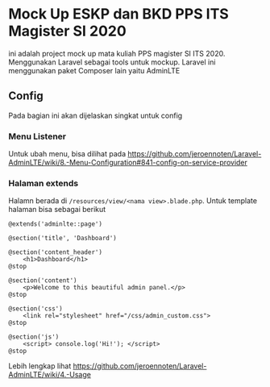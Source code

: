 # Mock Up ESKP dan BKD PPS ITS Magister SI 2020

ini adalah project mock up mata kuliah PPS magister SI ITS 2020. Menggunakan Laravel sebagai tools untuk mockup. Laravel ini menggunakan paket Composer lain yaitu AdminLTE

## Config
Pada bagian ini akan dijelaskan singkat untuk config

### Menu Listener
Untuk ubah menu, bisa dilihat pada https://github.com/jeroennoten/Laravel-AdminLTE/wiki/8.-Menu-Configuration#841-config-on-service-provider

### Halaman extends
Halamn berada di `/resources/view/<nama view>.blade.php`. Untuk template halaman bisa sebagai berikut 
```blade
@extends('adminlte::page')

@section('title', 'Dashboard')

@section('content_header')
    <h1>Dashboard</h1>
@stop

@section('content')
    <p>Welcome to this beautiful admin panel.</p>
@stop

@section('css')
    <link rel="stylesheet" href="/css/admin_custom.css">
@stop

@section('js')
    <script> console.log('Hi!'); </script>
@stop
```

Lebih lengkap lihat https://github.com/jeroennoten/Laravel-AdminLTE/wiki/4.-Usage